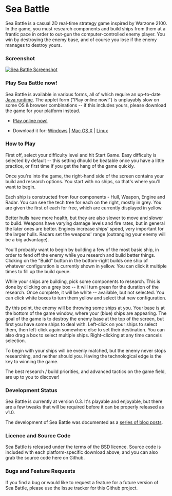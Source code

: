 Sea Battle
==========

Sea Battle is a casual 2D real-time strategy game inspired by Warzone 2100.  In the game, you must research components and build ships from them at a frantic pace in order to out-gun the computer-controlled enemy player.  You win by destroying the enemy base, and of course you lose if the enemy manages to destroy yours.



### Screenshot



[![Sea Battle Screenshot](http://www.onlydreaming.net/wp-content/uploads/2010/12/wpid-SeaBattleScreenshot-287x300.jpg)](http://www.onlydreaming.net/wp-content/uploads/2010/12/wpid-SeaBattleScreenshot.png)



### Play Sea Battle now!



Sea Battle is available in various forms, all of which require an up-to-date [Java runtime](http://java.sun.com).  The applet form ("Play online now!") is unplayably slow on some OS & browser combinations -- if this includes yours, please download the game for your platform instead.



  * [Play online now!](http://www.onlydreaming.net/files/SeaBattle/applet/index.html)


  * Download it for: [Windows](http://files.ianrenton.com/SeaBattle/SeaBattle-win32.zip) | [Mac OS X](http://files.ianrenton.com/SeaBattle/SeaBattle-osx.zip) | [Linux](http://files.ianrenton.com/SeaBattle/SeaBattle-linux.zip)




### How to Play



First off, select your difficulty level and hit Start Game. Easy difficulty is selected by default -- this setting dhould be beatable once you have a little practice, or first time if you get the hang of the game quickly.

Once you're into the game, the right-hand side of the screen contains your build and research options.  You start with no ships, so that's where you'll want to begin.

Each ship is constructed from four components - Hull, Weapon, Engine and Radar.  You can see the tech tree for each on the right, mostly in grey.  You are given the first of each for free, which are currently displayed in yellow.

Better hulls have more health, but they are also slower to move and slower to build.  Weapons have varying damage levels and fire rates, but in general the later ones are better.  Engines increase ships' speed, very important for the larger hulls.  Radars set the weapons' range (outranging your enemy will be a big advantage).

You'll probably want to begin by building a few of the most basic ship, in order to fend off the enemy while you research and build better things.  Clicking on the "Build" button in the bottom-right builds one ship of whatever configuration is currently shown in yellow.  You can click it multiple times to fill up the build queue.

While your ships are building, pick some components to research.  This is done by clicking on a grey box -- it will turn green for the duration of the research.  Once complete, it will be white -- available, but not selected.  You can click white boxes to turn them yellow and select that new configuration.

By this point, the enemy will be throwing some ships at you.  Your base is at the bottom of the game window, where your (blue) ships are appearing.  The goal of the game is to destroy the enemy base at the top of the screen, but first you have some ships to deal with.  Left-click on your ships to select them, then left-click again somewhere else to set their destination.  You can also drag a box to select multiple ships.  Right-clicking at any time cancels selection.

To begin with your ships will be evenly matched, but the enemy never stops researching, and neither should you.  Having the technological edge is the key to winning the game.

The best research / build priorities, and advanced tactics on the game field, are up to you to discover!



### Development Status



Sea Battle is currently at version 0.3. It's playable and enjoyable, but there are a few tweaks that will be required before it can be properly released as v1.0.

The development of Sea Battle was documented as a [series of blog posts](http:/blog.ianrenton.com/tag/sea-battle).



### Licence and Source Code



Sea Battle is released under the terms of the BSD licence.  Source code is included with each platform-specific download above, and you can also grab the source code here on Github.



### Bugs and Feature Requests


If you find a bug or would like to request a feature for a future version of Sea Battle, please use the Issue tracker for this Github project.
